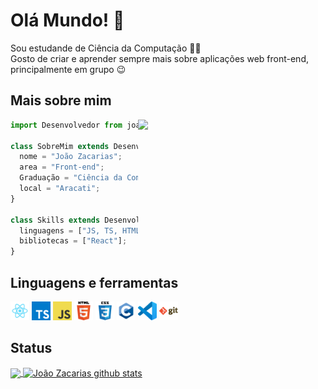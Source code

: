 # Olá Mundo! 👋

Sou estudande de Ciência da Computação 👨‍💻<br>Gosto de criar e aprender sempre mais sobre aplicações web front-end, principalmente em grupo 😉 

## Mais sobre mim

<img align="right" width="300" src="https://media.tenor.com/_DOBjnGspYAAAAAM/code-coding.gif" />

```js
import Desenvolvedor from joao-zac;

class SobreMim extends Desenvolvedor {
  nome = "João Zacarias";
  area = "Front-end";
  Graduação = "Ciência da Computação - IFCE";
  local = "Aracati";
}

class Skills extends Desenvolvedor {
  linguagens = ["JS, TS, HTML, CSS, C"];
  bibliotecas = ["React"];
}
```

## Linguagens e ferramentas

<code><img height="30" src="https://raw.githubusercontent.com/github/explore/80688e429a7d4ef2fca1e82350fe8e3517d3494d/topics/react/react.png"></code>
<code><img height="30" src="https://raw.githubusercontent.com/github/explore/80688e429a7d4ef2fca1e82350fe8e3517d3494d/topics/typescript/typescript.png"></code>
<code><img height="30" src="https://raw.githubusercontent.com/github/explore/80688e429a7d4ef2fca1e82350fe8e3517d3494d/topics/javascript/javascript.png"></code>
<code><img height="30" src="https://raw.githubusercontent.com/github/explore/80688e429a7d4ef2fca1e82350fe8e3517d3494d/topics/html/html.png"></code>
<code><img height="30" src="https://raw.githubusercontent.com/github/explore/80688e429a7d4ef2fca1e82350fe8e3517d3494d/topics/css/css.png"></code>
<code><img height="30" src="https://raw.githubusercontent.com/github/explore/80688e429a7d4ef2fca1e82350fe8e3517d3494d/topics/c/c.png"></code>
<code><img height="30" src="https://raw.githubusercontent.com/github/explore/80688e429a7d4ef2fca1e82350fe8e3517d3494d/topics/visual-studio-code/visual-studio-code.png"></code>
<code><img height="30" src="https://raw.githubusercontent.com/github/explore/80688e429a7d4ef2fca1e82350fe8e3517d3494d/topics/git/git.png"></code>

## Status

<a href="https://github.com/joao-zac">
  <img align="center" src="https://github-readme-stats.vercel.app/api/top-langs/?username=joao-zac&theme=dracula&hide_langs_below=1" />
</a>

<a href="https://github.com/joao-zac">
 <img align="center" src="https://github-readme-stats.vercel.app/api?username=joao-zac&show_icons=true&theme=dracula&line_height=27" alt="João Zacarias github stats"/>
</a>

[linkedin]: www.linkedin.com/in/joão-zacarias-neto-593441237
[instagram]: https://www.instagram.com/jorn4l/

<br>
